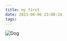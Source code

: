 ```yaml
---
title: my first
date: 2023-06-06 23:08:14
tags:
---
```

![Dog](https://images.unsplash.com/photo-1685538382974-a0b07102ef16?ixlib=rb-4.0.3&ixid=M3wxMjA3fDB8MHxwaG90by1wYWdlfHx8fGVufDB8fHx8fA%3D%3D&auto=format&fit=crop&w=1171&q=80)